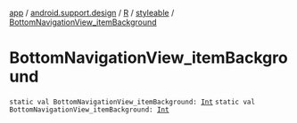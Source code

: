 [app](../../../index.md) / [android.support.design](../../index.md) / [R](../index.md) / [styleable](index.md) / [BottomNavigationView_itemBackground](./-bottom-navigation-view_item-background.md)

# BottomNavigationView_itemBackground

`static val BottomNavigationView_itemBackground: `[`Int`](https://kotlinlang.org/api/latest/jvm/stdlib/kotlin/-int/index.html)
`static val BottomNavigationView_itemBackground: `[`Int`](https://kotlinlang.org/api/latest/jvm/stdlib/kotlin/-int/index.html)